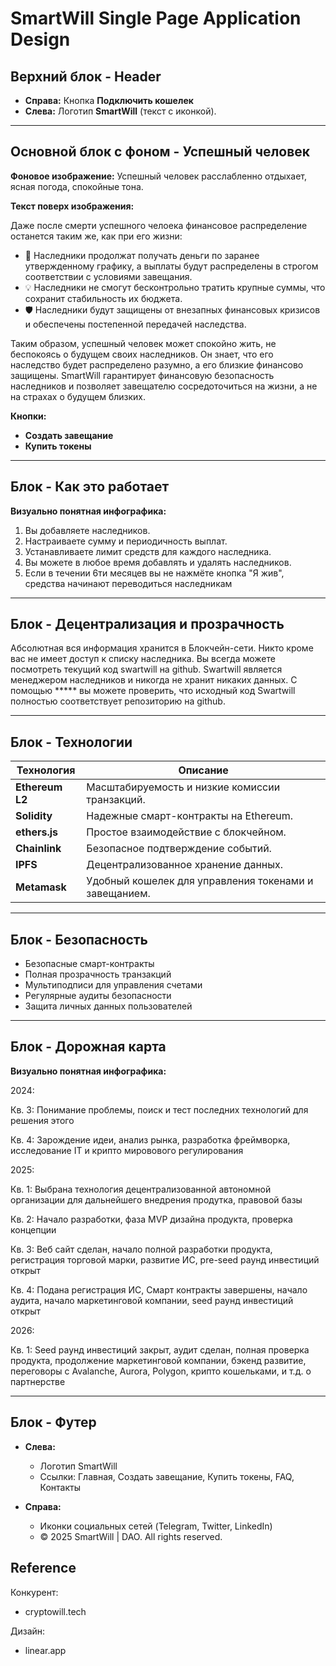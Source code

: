 # SmartWill Single Page Application Design

## Верхний блок - Header
- **Справа:** Кнопка **Подключить кошелек** 
- **Слева:** Логотип **SmartWill** (текст с иконкой).

---

## Основной блок с фоном - Успешный человек

**Фоновое изображение:** Успешный человек расслабленно отдыхает, ясная погода, спокойные тона.

**Текст поверх изображения:**

Даже после смерти успешного челоека финансовое распределение останется таким же, как при его жизни:

- 📅 Наследники продолжат получать деньги по заранее утвержденному графику, а выплаты будут распределены в строгом соответствии с условиями завещания.
- 💡 Наследники не смогут бесконтрольно тратить крупные суммы, что сохранит стабильность их бюджета.
- 🛡 Наследники будут защищены от внезапных финансовых кризисов и обеспечены постепенной передачей наследства.

Таким образом, успешный человек может спокойно жить, не беспокоясь о будущем своих наследников. Он знает, что его наследство будет распределено разумно, а его близкие финансово защищены. SmartWill гарантирует финансовую безопасность наследников и позволяет завещателю сосредоточиться на жизни, а не на страхах о будущем близких.

**Кнопки:**
- **Создать завещание** 
- **Купить токены** 

---

## Блок - Как это работает

**Визуально понятная инфографика:**

1. Вы добавляете наследников.
2. Настраиваете сумму и периодичность выплат.
3. Устанавливаете лимит средств для каждого наследника.
4. Вы можете в любое время добавлять и удалять наследников.
5. Если в течении 6ти месяцев вы не нажмёте кнопка "Я жив", средства начинают переводиться наследникам

---

## Блок - Децентрализация и прозрачность
Абсолютная вся информация хранится в Блокчейн-сети. 
Никто кроме вас не имеет доступ к списку наследника.
Вы всегда можете посмотреть текущий код swartwill на github.
Swartwill является менеджером наследников и никогда не хранит никаких данных.
С помощью ***** вы можете проверить, что исходный код Swartwill полностью соответствует репозиторию на github.

---

## Блок - Технологии

| Технология                | Описание                                           |
|---------------------------|----------------------------------------------------|
| **Ethereum L2**           | Масштабируемость и низкие комиссии транзакций.     |
| **Solidity**              | Надежные смарт-контракты на Ethereum.              |
| **ethers.js**             | Простое взаимодействие с блокчейном.               |
| **Chainlink**             | Безопасное подтверждение событий.                  |
| **IPFS**                  | Децентрализованное хранение данных.                |
| **Metamask**              | Удобный кошелек для управления токенами и завещанием. |

---

## Блок - Безопасность

- Безопасные смарт-контракты
- Полная прозрачность транзакций
- Мультиподписи для управления счетами
- Регулярные аудиты безопасности
- Защита личных данных пользователей

---

## Блок - Дорожная карта

**Визуально понятная инфографика:**

2024:

Кв. 3: Понимание проблемы, поиск и тест последних технологий для решения этого

Кв. 4: Зарождение идеи, анализ рынка, разработка фреймворка, исследование IT и крипто мировового регулирования

2025:

Кв. 1: Выбрана технология децентрализованной автономной организации для дальнейшего внедрения продутка, правовой базы

Кв. 2: Начало разработки, фаза MVP дизайна продукта, проверка концепции

Кв. 3: Веб сайт сделан, начало полной разработки продукта, регистрация торговой марки, развитие ИС, pre-seed раунд инвестиций открыт

Кв. 4: Подана регистрация ИС, Смарт контракты завершены, начало аудита, начало маркетинговой компании, seed раунд инвестиций открыт

2026:

Кв. 1: Seed раунд инвестиций закрыт, аудит сделан, полная проверка продукта, продолжение маркетинговой компании, бэкенд развитие, переговоры с Avalanche, Aurora, Polygon, крипто кошельками, и т.д. о партнерстве


---

## Блок - Футер
- **Слева:**
    - Логотип SmartWill
    - Ссылки: Главная, Создать завещание, Купить токены, FAQ, Контакты

- **Справа:**
    - Иконки социальных сетей (Telegram, Twitter, LinkedIn)
    - © 2025 SmartWill | DAO. All rights reserved.
 
## Reference
Конкурент:
- cryptowill.tech
  
Дизайн:
- linear.app
